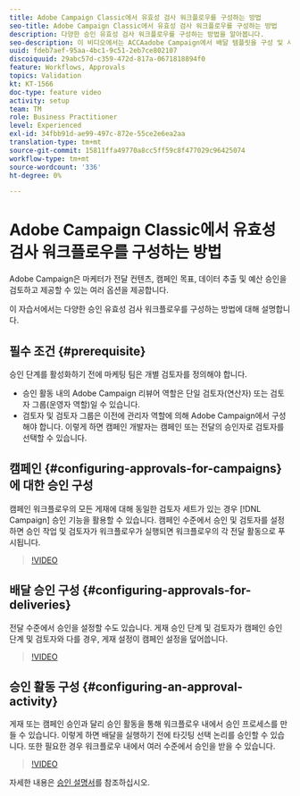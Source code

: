 ```yaml
---
title: Adobe Campaign Classic에서 유효성 검사 워크플로우를 구성하는 방법
seo-title: Adobe Campaign Classic에서 유효성 검사 워크플로우를 구성하는 방법
description: 다양한 승인 유효성 검사 워크플로우를 구성하는 방법을 알아봅니다.
seo-description: 이 비디오에서는 ACCAadobe Campaign에서 배달 템플릿을 구성 및 사용하는 방법에 대해 설명합니다. 마케터는 배포 컨텐츠, 캠페인 대상, 데이터 추출 및 예산 승인을 검토하고 제공할 수 있는 여러 옵션을 제공합니다. 이 자습서에서는 다양한 승인 유효성 검사 워크플로우를 구성하는 방법에 대해 설명합니다.
uuid: fdeb7aef-95aa-4bc1-9c51-2eb7ce802107
discoiquuid: 29abc57d-c359-472d-817a-0671818894f0
feature: Workflows, Approvals
topics: Validation
kt: KT-1566
doc-type: feature video
activity: setup
team: TM
role: Business Practitioner
level: Experienced
exl-id: 34fbb91d-ae99-497c-872e-55ce2e6ea2aa
translation-type: tm+mt
source-git-commit: 15811ffa49770a8cc5ff59c8f477029c96425074
workflow-type: tm+mt
source-wordcount: '336'
ht-degree: 0%

---
```


# Adobe Campaign Classic에서 유효성 검사 워크플로우를 구성하는 방법

Adobe Campaign은 마케터가 전달 컨텐츠, 캠페인 목표, 데이터 추출 및 예산 승인을 검토하고 제공할 수 있는 여러 옵션을 제공합니다.

이 자습서에서는 다양한 승인 유효성 검사 워크플로우를 구성하는 방법에 대해 설명합니다.

## 필수 조건 {#prerequisite}

승인 단계를 활성화하기 전에 마케팅 팀은 개별 검토자를 정의해야 합니다.

* 승인 활동 내의 Adobe Campaign 리뷰어 역할은 단일 검토자(연산자) 또는 검토자 그룹(운영자 역할)일 수 있습니다.
* 검토자 및 검토자 그룹은 이전에 관리자 역할에 의해 Adobe Campaign에서 구성해야 합니다. 이렇게 하면 캠페인 개발자는 캠페인 또는 전달의 승인자로 검토자를 선택할 수 있습니다.

## 캠페인 {#configuring-approvals-for-campaigns}에 대한 승인 구성

캠페인 워크플로우의 모든 게재에 대해 동일한 검토자 세트가 있는 경우 [!DNL Campaign] 승인 기능을 활용할 수 있습니다. 캠페인 수준에서 승인 및 검토자를 설정하면 승인 작업 및 검토자가 워크플로우가 실행되면 워크플로우의 각 전달 활동으로 푸시됩니다.

>[!VIDEO](https://video.tv.adobe.com/v/25175?quality=12)

## 배달 승인 구성 {#configuring-approvals-for-deliveries}

전달 수준에서 승인을 설정할 수도 있습니다. 게재 승인 단계 및 검토자가 캠페인 승인 단계 및 검토자와 다를 경우, 게재 설정이 캠페인 설정을 덮어씁니다.

>[!VIDEO](https://video.tv.adobe.com/v/25176?quality=12)

## 승인 활동 구성 {#configuring-an-approval-activity}

게재 또는 캠페인 승인과 달리 승인 활동을 통해 워크플로우 내에서 승인 프로세스를 만들 수 있습니다. 이렇게 하면 배달을 실행하기 전에 타깃팅 선택 논리를 승인할 수 있습니다. 또한 필요한 경우 워크플로우 내에서 여러 수준에서 승인을 받을 수 있습니다.

>[!VIDEO](https://video.tv.adobe.com/v/25174?quality=12)

자세한 내용은 [승인 설명서](https://docs.adobe.com/help/en/campaign-classic/using/automating-with-workflows/flow-control-activities/approval.html)를 참조하십시오.
